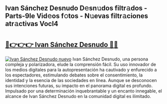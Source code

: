 ## Ivan Sánchez Desnudo D𝚎sn𝚞dos filtr𝚊dos - Parts-9le Vid𝚎os f𝚘tos - N𝚞evas filtr𝚊ciones atr𝚊ctivas VocI4

# <h2><a href="http://mb3u3u.tromn.icu/?c=Ivan+S%c3%a1nchez+Desnudo">🔗👉👉👉 Ivan Sánchez Desnudo 🔗🔗</a></h2>

[![Ivan Sánchez Desnudo nuevo](https://i.imgur.com/pEAQMta.gif)](http://mb3u3u.tromn.icu/?c=Ivan+S%c3%a1nchez+Desnudo)
Ivan Sánchez Desnudo, una persona compleja y polarizadora, elude la comprensión fácil. Su uso innovador de los medios digitales para la autopresentación ha cautivado y enfurecido a los espectadores, estimulando debates sobre el consentimiento, la identidad y la esencia de las sociedades en línea. Aunque se desconocen sus intenciones futuras, su impacto en el panorama digital es profundo. Impulsado por una determinación inquebrantable y un encanto innegable, el alcance de Ivan Sánchez Desnudo en la comunidad digital es ilimitado.
